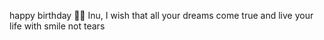 happy birthday 🎂🎉 Inu, I wish that all your dreams come true and live your life with smile not tears
